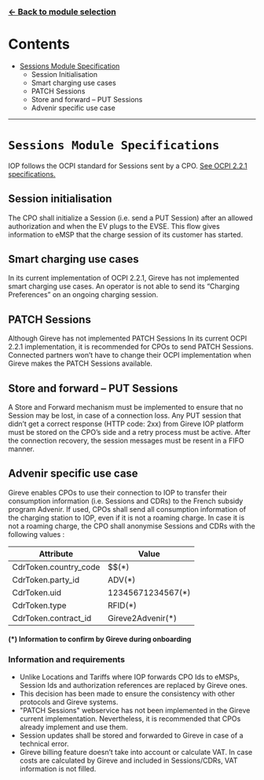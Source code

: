 ### [<- Back to module selection](cpo_edits.md)

# Contents

* [Sessions Module Specification](sessions-module-specifications)
  - Session Initialisation
  - Smart charging use cases
  - PATCH Sessions
  - Store and forward – PUT Sessions
  - Advenir specific use case

***

# `Sessions Module Specifications`

IOP follows the OCPI standard for Sessions sent by a CPO. [See OCPI 2.2.1 specifications.](https://github.com/ocpi/ocpi/blob/release-2.2.1-bugfixes/mod_sessions.asciidoc)

## Session initialisation

The CPO shall initialize a Session (i.e. send a PUT Session) after an allowed authorization and when the EV plugs to the EVSE. 
This flow gives information to eMSP that the charge session of its customer has started.

## Smart charging use cases

In its current implementation of OCPI 2.2.1, Gireve has not implemented smart charging use cases. An operator is not able to send its “Charging Preferences” on an ongoing charging session.

## PATCH Sessions

Although Gireve has not implemented PATCH Sessions In its current OCPI 2.2.1 implementation, it is recommended for CPOs to send PATCH Sessions.
Connected partners won’t have to change their OCPI implementation when Gireve makes the PATCH Sessions available.

## Store and forward – PUT Sessions

A Store and Forward mechanism must be implemented to ensure that no Session may be lost, in case of a connection loss. Any PUT session that didn’t get a correct response (HTTP code: 2xx) from  Gireve IOP platform must be stored on the CPO’s side and a retry process must be active. After the connection recovery, the session messages must be resent in a FIFO manner.

## Advenir specific use case

Gireve enables CPOs to use their connection to IOP to transfer their consumption information (i.e. Sessions and CDRs) to the French subsidy program Advenir.
If used, CPOs shall send all consumption information of the charging station to IOP, even if it is not a roaming charge.
In case it is not a roaming charge, the CPO shall anonymise Sessions and CDRs with the following values :

| Attribute |	Value |
| ----------- | ----------- |
| CdrToken.country_code |	$$(*) |
| CdrToken.party_id	| ADV(*) |
| CdrToken.uid	| 12345671234567(*) |
| CdrToken.type	| RFID(*) |
| CdrToken.contract_id	| Gireve2Advenir(*) |

#### (*) Information to confirm by Gireve during onboarding

### Information and requirements

-   Unlike Locations and Tariffs where IOP forwards CPO Ids to eMSPs, Session Ids and authorization references are replaced by Gireve ones.
-   This decision has been made to ensure the consistency with other protocols and Gireve systems.
-   "PATCH Sessions" webservice has not been implemented in the Gireve current implementation. Nevertheless, it is recommended that CPOs already implement and use them.
-   Session updates shall be stored and forwarded to Gireve in case of a technical error.
-   Gireve billing feature doesn’t take into account or calculate VAT. In case costs are calculated by Gireve and included in Sessions/CDRs, VAT information is not filled.
